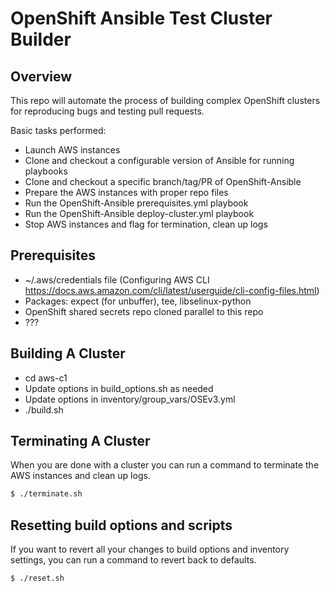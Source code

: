 # OpenShift Ansible Test Cluster Builder

## Overview

This repo will automate the process of building complex OpenShift clusters for
reproducing bugs and testing pull requests.

Basic tasks performed:
* Launch AWS instances
* Clone and checkout a configurable version of Ansible for running playbooks
* Clone and checkout a specific branch/tag/PR of OpenShift-Ansible
* Prepare the AWS instances with proper repo files
* Run the OpenShift-Ansible prerequisites.yml playbook
* Run the OpenShift-Ansible deploy-cluster.yml playbook
* Stop AWS instances and flag for termination, clean up logs

## Prerequisites

* ~/.aws/credentials file (Configuring AWS CLI https://docs.aws.amazon.com/cli/latest/userguide/cli-config-files.html)
* Packages: expect (for unbuffer), tee, libselinux-python
* OpenShift shared secrets repo cloned parallel to this repo
* ???

## Building A Cluster

* cd aws-c1
* Update options in build_options.sh as needed
* Update options in inventory/group_vars/OSEv3.yml
* ./build.sh

## Terminating A Cluster

When you are done with a cluster you can run a command to terminate the AWS
instances and clean up logs.

```bash
$ ./terminate.sh
```

## Resetting build options and scripts

If you want to revert all your changes to build options and inventory settings,
you can run a command to revert back to defaults.

```bash
$ ./reset.sh
```
